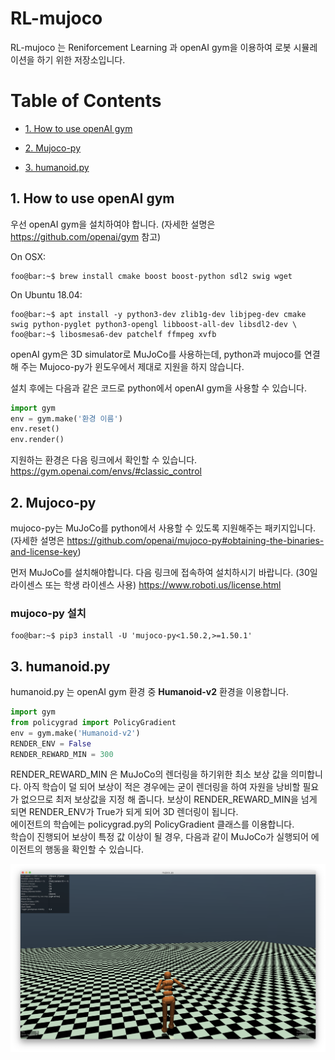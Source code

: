 # RL-mujoco

RL-mujoco 는 Reniforcement Learning 과 openAI gym을 이용하여 로봇 시뮬레이션을 하기 위한 저장소입니다.

# Table of Contents
- [1. How to use openAI gym](#1-how-to-use-openai-gym)

- [2. Mujoco-py](#2-mujoco-py)

- [3. humanoid.py](#3-humanoidpy)


## 1. How to use openAI gym
우선 openAI gym을 설치하여야 합니다. (자세한 설명은 https://github.com/openai/gym 참고)

On OSX:
```{.bash}
foo@bar:~$ brew install cmake boost boost-python sdl2 swig wget
```

On Ubuntu 18.04:
```{.bash}
foo@bar:~$ apt install -y python3-dev zlib1g-dev libjpeg-dev cmake swig python-pyglet python3-opengl libboost-all-dev libsdl2-dev \
foo@bar:~$ libosmesa6-dev patchelf ffmpeg xvfb
```

openAI gym은 3D simulator로 MuJoCo를 사용하는데, python과 mujoco를 연결 해 주는 Mujoco-py가 윈도우에서 제대로 지원을 하지 않습니다.

설치 후에는 다음과 같은 코드로 python에서 openAI gym을 사용할 수 있습니다.

```python
import gym
env = gym.make('환경 이름')
env.reset()
env.render()
```

지원하는 환경은 다음 링크에서 확인할 수 있습니다.
https://gym.openai.com/envs/#classic_control


## 2. Mujoco-py
mujoco-py는 MuJoCo를 python에서 사용할 수 있도록 지원해주는 패키지입니다. (자세한 설명은 https://github.com/openai/mujoco-py#obtaining-the-binaries-and-license-key)

먼저 MuJoCo를 설치해야합니다. 다음 링크에 접속하여 설치하시기 바랍니다. (30일 라이센스 또는 학생 라이센스 사용)
https://www.roboti.us/license.html

### mujoco-py 설치
```{.bash}
foo@bar:~$ pip3 install -U 'mujoco-py<1.50.2,>=1.50.1'
```

## 3. humanoid.py
humanoid.py 는 openAI gym 환경 중 **Humanoid-v2** 환경을 이용합니다.
```python
import gym
from policygrad import PolicyGradient
env = gym.make('Humanoid-v2')
RENDER_ENV = False
RENDER_REWARD_MIN = 300
```

RENDER_REWARD_MIN 은 MuJoCo의 렌더링을 하기위한 최소 보상 값을 의미합니다. 아직 학습이 덜 되어 보상이 적은 경우에는 굳이 렌더링을 하여 자원을 낭비할 필요가 없으므로 최저 보상값을 지정 해 줍니다. 보상이 RENDER_REWARD_MIN을 넘게 되면 RENDER_ENV가 True가 되게 되어 3D 렌더링이 됩니다.  
에이전트의 학습에는 policygrad.py의 PolicyGradient 클래스를 이용합니다.  
학습이 진행되어 보상이 특정 값 이상이 될 경우, 다음과 같이 MuJoCo가 실행되어 에이전트의 행동을 확인할 수 있습니다.

![mujoco](screenshot.png)
